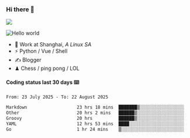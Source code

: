 ### Hi there 👋
![](https://komarev.com/ghpvc/?username=Xuhandsome)


<img src="https://github-readme-stats.vercel.app/api?username=XuHandsome&show_icons=true&theme=merko" alt="Hello world">

<br/>

- 🍻  Work at Shanghai, _A Linux SA_
- ⚡  Python / Vue / Shell
- ✍️  Blogger
- ♟  Chess / ping pong / LOL

#### Coding status last 30 days ⌨️

<!--START_SECTION:waka-->

```txt
From: 23 July 2025 - To: 22 August 2025

Markdown                   23 hrs 18 mins  ███████▒░░░░░░░░░░░░░░░░░   29.35 %
Other                      20 hrs 2 mins   ██████▒░░░░░░░░░░░░░░░░░░   25.24 %
Groovy                     20 hrs          ██████▒░░░░░░░░░░░░░░░░░░   25.19 %
YAML                       12 hrs 53 mins  ████░░░░░░░░░░░░░░░░░░░░░   16.24 %
Go                         1 hr 24 mins    ▒░░░░░░░░░░░░░░░░░░░░░░░░   01.76 %
```

<!--END_SECTION:waka-->
